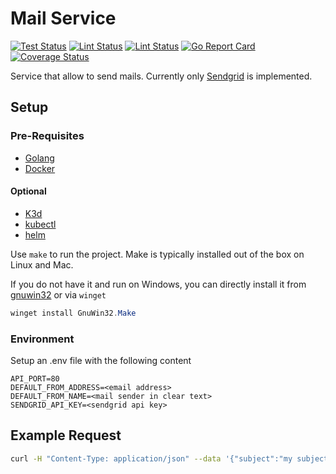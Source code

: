 # Mail Service

[![Test Status](https://github.com/jo-hoe/go-mail-service/workflows/test/badge.svg)](https://github.com/jo-hoe/go-mail-service/actions?workflow=test)
[![Lint Status](https://github.com/jo-hoe/go-mail-service/workflows/lint/badge.svg)](https://github.com/jo-hoe/go-mail-service/actions?workflow=lint)
[![Lint Status](https://github.com/jo-hoe/go-mail-service/workflows/lint/badge.svg)](https://github.com/jo-hoe/go-mail-service/actions?workflow=lint)
[![Go Report Card](https://goreportcard.com/badge/github.com/jo-hoe/go-mail-service)](https://goreportcard.com/report/github.com/jo-hoe/go-mail-service)
[![Coverage Status](https://coveralls.io/repos/github/jo-hoe/go-mail-service/badge.svg?branch=main)](https://coveralls.io/github/jo-hoe/go-mail-service?branch=main)

Service that allow to send mails. Currently only [Sendgrid](https://sendgrid.com/) is implemented.

## Setup

### Pre-Requisites

- [Golang](https://go.dev/doc/install)
- [Docker](https://docs.docker.com/engine/install/)

#### Optional

- [K3d](https://k3d.io/v5.6.0/#releases)
- [kubectl](https://kubernetes.io/docs/tasks/tools/)
- [helm](https://helm.sh/docs/intro/install/)

Use `make` to run the project. Make is typically installed out of the box on Linux and Mac.

If you do not have it and run on Windows, you can directly install it from [gnuwin32](https://gnuwin32.sourceforge.net/packages/make.htm) or via `winget`

```PowerShell
winget install GnuWin32.Make
```

### Environment

Setup an .env file with the following content

```.env
API_PORT=80
DEFAULT_FROM_ADDRESS=<email address>
DEFAULT_FROM_NAME=<mail sender in clear text>
SENDGRID_API_KEY=<sendgrid api key>
```

## Example Request

```bash
curl -H "Content-Type: application/json" --data '{"subject":"my subject", "content":"my message", "to":["test@mail.de"]}' http://localhost:80/v1/sendmail
```
